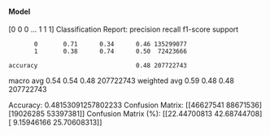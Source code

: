 #### Model
[0 0 0 ... 1 1 1]
Classification Report:
              precision    recall  f1-score   support

           0       0.71      0.34      0.46 135299077
           1       0.38      0.74      0.50  72423666

    accuracy                           0.48 207722743
   macro avg       0.54      0.54      0.48 207722743
weighted avg       0.59      0.48      0.48 207722743

Accuracy: 0.48153091257802233
Confusion Matrix:
[[46627541 88671536]
 [19026285 53397381]]
Confusion Matrix (%):
[[22.44700813 42.68744708]
 [ 9.15946166 25.70608313]]
